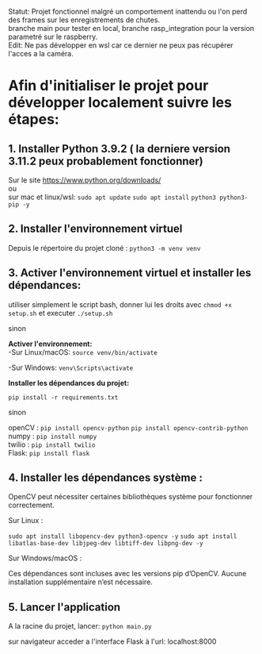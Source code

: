 Statut: Projet fonctionnel malgré un comportement inattendu ou l'on perd des frames sur les enregistrements de chutes.  
branche main pour tester en local, branche rasp_integration pour la version parametré sur le raspberry.  
Edit: Ne pas développer en wsl car ce dernier ne peux pas récupérer l'acces a la caméra. 


# Afin d'initialiser le projet pour développer localement suivre les étapes:

## 1. Installer Python 3.9.2 ( la derniere version 3.11.2 peux probablement fonctionner)
Sur le site https://www.python.org/downloads/  
ou  
sur mac et linux/wsl:
`sudo apt update`
`sudo apt install` `python3 python3-pip -y`


## 2. Installer l'environnement virtuel
Depuis le répertoire du projet cloné :
`python3 -m venv venv`

## 3. Activer l'environnement virtuel et installer les dépendances:
utiliser simplement le script bash, donner lui les droits avec `chmod +x setup.sh` et executer `./setup.sh`

sinon

**Activer l'environnement:**   
-Sur Linux/macOS: `source venv/bin/activate`

-Sur Windows: `venv\Scripts\activate`

**Installer les dépendances du projet:**  

`pip install -r requirements.txt`

sinon

openCV : `pip install opencv-python` `pip install opencv-contrib-python`  
numpy : `pip install numpy`  
twilio : `pip install twilio`  
Flask: `pip install flask`  


## 4. Installer les dépendances système :
OpenCV peut nécessiter certaines bibliothèques système pour fonctionner correctement.

Sur Linux :

`sudo apt install libopencv-dev python3-opencv -y`
`sudo apt install libatlas-base-dev libjpeg-dev libtiff-dev libpng-dev -y`

Sur Windows/macOS :

Ces dépendances sont incluses avec les versions pip d’OpenCV. Aucune installation supplémentaire n’est nécessaire.

## 5. Lancer l'application

A la racine du projet, lancer:
`python main.py`

sur navigateur acceder a l'interface Flask à l'url: localhost:8000







